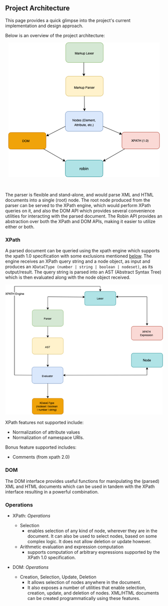 ## Project Architecture

This page provides a quick glimpse into the project's current implementation and design approach.

Below is an overview of the project architecture:
<br/>

<p align="center">
    <img src="https://github.com/ziord/robin/blob/master/docs/assets/architecture_img_1.png" alt="architecture-image-1">
</p>

<br/>

The parser is flexible and stand-alone, and would parse XML and HTML documents into a single (root) node. The root node produced from the parser can be served to the XPath engine, which would perform XPath queries on it, and also the DOM API which provides several convenience utilities for interacting with the parsed document.
The Robin API provides an abstraction over both the XPath and DOM APIs, making it easier to utilize either or both.


### XPath
A parsed document can be queried using the xpath engine which supports the xpath 1.0 specification with some exclusions mentioned [below](#xpath-non-supported). The engine receives an XPath query string and a node object, as input and produces an `XDataCType (number | string | boolean | nodeset)`, as its output/result. The query string is parsed into an AST (Abstract Syntax Tree) which is then evaluated along with the node object received.

<p align="center">
    <img src="https://github.com/ziord/robin/blob/master/docs/assets/architecture_img_2.png" alt="architecture-image-2">
</p>

<a name='xpath-non-supported'></a>
XPath features not supported include:
- Normalization of attribute values
- Normalization of namespace URIs.

Bonus feature supported includes:
- Comments (from xpath 2.0)


### DOM
The DOM interface provides useful functions for manipulating the (parsed) XML and HTML documents which can be used in tandem with the XPath interface resulting in a powerful combination.


### Operations
* XPath:
    *Operations*
    - Selection
        -   enables selection of any kind of node, wherever they are in the document.
            It can also be used to select nodes, based on some complex logic. It does not allow deletion or update however.
    - Arithmetic evaluation and expression computation
        - supports computation of arbitrary expressions supported by the XPath 1.0 specification.

* DOM:
    *Operations* 
    - Creation, Selection, Update, Deletion
        - It allows selection of nodes anywhere in the document.
        - It also exposes a number of utilities that enable selection, creation, update, and deletion of nodes. XML/HTML documents can be created programmatically using these features.
